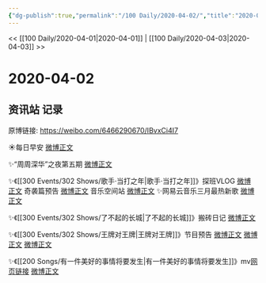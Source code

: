 ```yaml
---
{"dg-publish":true,"permalink":"/100 Daily/2020-04-02/","title":"2020-04-02","created":"2023-04-03T15:57:43.077+08:00","updated":"2023-04-03T15:58:26.833+08:00"}
---
```



<< [[100 Daily/2020-04-01\|2020-04-01]] | [[100 Daily/2020-04-03\|2020-04-03]] >>

# 2020-04-02

## 资讯站 记录

原博链接: https://weibo.com/6466290670/IBvxCi4I7

☀每日早安
[微博正文](https://m.weibo.cn/6466290670/4489193599821362)

✨“周周深华”之夜第五期
[微博正文](https://m.weibo.cn/6466290670/4489384461984636)

✨《[[300 Events/302 Shows/歌手·当打之年\|歌手·当打之年]]》探班VLOG
[微博正文](https://m.weibo.cn/6466290670/4489205357211724)
奇袭篇预告
[微博正文](https://m.weibo.cn/6466290670/4489375868186776)
音乐空间站
[微博正文](https://m.weibo.cn/6466290670/4489399431123779)
✨网易云音乐三月最热新歌
[微博正文](https://m.weibo.cn/6466290670/4489238764232499)

✨《[[300 Events/302 Shows/了不起的长城\|了不起的长城]]》搬砖日记
[微博正文](https://m.weibo.cn/6466290670/4489307102080094)

✨《[[300 Events/302 Shows/王牌对王牌\|王牌对王牌]]》节目预告
[微博正文](https://m.weibo.cn/6466290670/4489206783295901)
[微博正文](https://m.weibo.cn/6466290670/4489247333849379)
[微博正文](https://m.weibo.cn/6466290670/4489265960518276)

✨《[[200 Songs/有一件美好的事情将要发生\|有一件美好的事情将要发生]]》mv[网页链接](https://t.cn/A6ZlOV8N)
[微博正文](https://m.weibo.cn/6466290670/4489370058600986)
